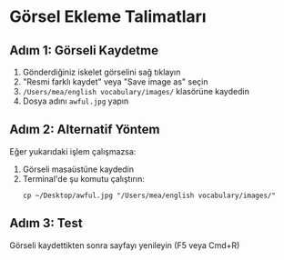 # Görsel Ekleme Talimatları

## Adım 1: Görseli Kaydetme
1. Gönderdiğiniz iskelet görselini sağ tıklayın
2. "Resmi farklı kaydet" veya "Save image as" seçin  
3. `/Users/mea/english vocabulary/images/` klasörüne kaydedin
4. Dosya adını `awful.jpg` yapın

## Adım 2: Alternatif Yöntem
Eğer yukarıdaki işlem çalışmazsa:
1. Görseli masaüstüne kaydedin
2. Terminal'de şu komutu çalıştırın:
   ```
   cp ~/Desktop/awful.jpg "/Users/mea/english vocabulary/images/"
   ```

## Adım 3: Test
Görseli kaydettikten sonra sayfayı yenileyin (F5 veya Cmd+R)